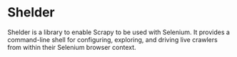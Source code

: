 Shelder
=======

Shelder is a library to enable Scrapy to be used with Selenium.  It provides a command-line shell for configuring, exploring, and driving live crawlers from within their Selenium browser context.
